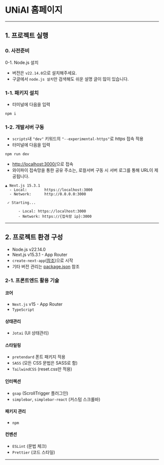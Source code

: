 # UNiAI 홈페이지

---

## 1. 프로젝트 실행

### 0. 사전준비

0-1. Node.js 설치

- 버전은 `v22.14.0`으로 설치해주세요.
- 구글에서 `node.js 설치`만 검색해도 쉬운 설명 글이 많이 있습니다.

### 1-1. 패키지 설치

- 터미널에 다음을 입력

```bash
npm i
```

### 1-2. 개발서버 구동

- `scripts`내 `"dev"` 키워드의 `"--experimental-https"`로 _*https*_ 접속 적용
- 터미널에 다음을 입력

```bash
npm run dev
```

- <http://localhost:3000/>으로 접속
- 와이파이 접속망을 통한 공유 주소는, 로컬서버 구동 시 서버 로그를 통해 URL이 제공됩니다.

```plaintext
▲ Next.js 15.3.1
  - Local:        https://localhost:3000
  - Network:      http://0.0.0.0:3000

 ✓ Starting...

      - Local: https://localhost:3000
      - Network: https://{접속망 ip}:3000
```

---

## 2. 프로젝트 환경 구성

- Node.js v22.14.0
- Next.js v15.3.1 - App Router
- `create-next-app`([참조](https://nextjs.org/docs/getting-started/installation))으로 시작
- 기타 버전 관리는 [package.json](https://github.com/uniai-corp/homepage/blob/front_dev/package.json) 참조

### 2-1. 프론트엔드 활용 기술

#### 코어

- `Next.js` v15 - App Router
- `TypeScript`

#### 상태관리

- `Jotai` (UI 상태관리)

#### 스타일링

- `pretendard` 폰트 패키지 적용
- `SASS` (모든 CSS 문법은 SASS로 함)
- `TailwindCSS` (reset.css만 적용)

#### 인터렉션

- `gsap` (ScrollTrigger 플러그인)
- `simplebar`, `simplebar-react` (커스텀 스크롤바)

#### 패키지 관리

- `npm`

#### 컨벤션

- `ESLint` (문법 체크)
- `Prettier` (코드 스타일)

---

